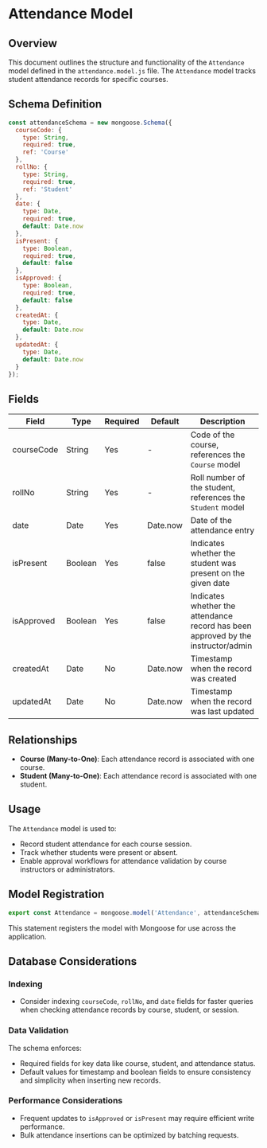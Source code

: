 
# Attendance Model

## Overview

This document outlines the structure and functionality of the `Attendance` model defined in the `attendance.model.js` file. The `Attendance` model tracks student attendance records for specific courses.

## Schema Definition

```javascript
const attendanceSchema = new mongoose.Schema({
  courseCode: { 
    type: String,
    required: true, 
    ref: 'Course' 
  },
  rollNo: { 
    type: String, 
    required: true, 
    ref: 'Student' 
  },
  date: {
    type: Date, 
    required: true, 
    default: Date.now 
  },
  isPresent: { 
    type: Boolean, 
    required: true, 
    default: false 
  },
  isApproved: { 
    type: Boolean, 
    required: true, 
    default: false 
  },
  createdAt: { 
    type: Date, 
    default: Date.now 
  },
  updatedAt: { 
    type: Date, 
    default: Date.now 
  }
});
```

## Fields

| Field | Type | Required | Default | Description |
|-------|------|----------|---------|-------------|
| courseCode | String | Yes | - | Code of the course, references the `Course` model |
| rollNo | String | Yes | - | Roll number of the student, references the `Student` model |
| date | Date | Yes | Date.now | Date of the attendance entry |
| isPresent | Boolean | Yes | false | Indicates whether the student was present on the given date |
| isApproved | Boolean | Yes | false | Indicates whether the attendance record has been approved by the instructor/admin |
| createdAt | Date | No | Date.now | Timestamp when the record was created |
| updatedAt | Date | No | Date.now | Timestamp when the record was last updated |

## Relationships

- **Course (Many-to-One)**: Each attendance record is associated with one course.
- **Student (Many-to-One)**: Each attendance record is associated with one student.

## Usage

The `Attendance` model is used to:

- Record student attendance for each course session.
- Track whether students were present or absent.
- Enable approval workflows for attendance validation by course instructors or administrators.

## Model Registration

```javascript
export const Attendance = mongoose.model('Attendance', attendanceSchema);
```

This statement registers the model with Mongoose for use across the application.

## Database Considerations

### Indexing

- Consider indexing `courseCode`, `rollNo`, and `date` fields for faster queries when checking attendance records by course, student, or session.

### Data Validation

The schema enforces:

- Required fields for key data like course, student, and attendance status.
- Default values for timestamp and boolean fields to ensure consistency and simplicity when inserting new records.

### Performance Considerations

- Frequent updates to `isApproved` or `isPresent` may require efficient write performance.
- Bulk attendance insertions can be optimized by batching requests.
